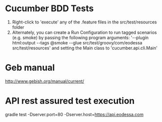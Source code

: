 Cucumber BDD Tests
=========================

1. Right-click to 'execute' any of the .feature files in the src/test/resources folder
2. Alternately, you can create a Run Configuration to run tagged scenarios (e.g. smoke) by passing 
the following program arguments: '--plugin html:output --tags @smoke --glue src/test/groovy/com/eodessa src/test/resources' and setting the Main class to 'cucumber.api.cli.Main'

Geb manual
=========================
http://www.gebish.org/manual/current/

API rest assured test execution
=========================
gradle test -Dserver.port=80 -Dserver.host=https://api.eodessa.com